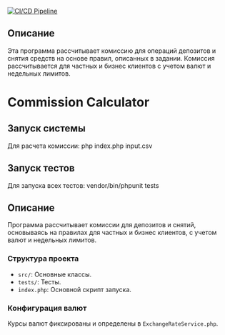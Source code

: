 [![CI/CD Pipeline](https://github.com/MaksymSemenykhin/Test-Task-09.06.2024-CommissionCalculator/actions/workflows/ci.yml/badge.svg?branch=master)](https://github.com/MaksymSemenykhin/Test-Task-09.06.2024-CommissionCalculator/actions/workflows/ci.yml)

## Описание

Эта программа рассчитывает комиссию для операций депозитов и снятия средств на основе правил, описанных в задании. Комиссия рассчитывается для частных и бизнес клиентов с учетом валют и недельных лимитов.
# Commission Calculator

## Запуск системы

Для расчета комиссии:
php index.php input.csv

## Запуск тестов

Для запуска всех тестов:
vendor/bin/phpunit tests

## Описание

Программа рассчитывает комиссии для депозитов и снятий, основываясь на правилах для частных и бизнес клиентов, с учетом валют и недельных лимитов.

### Структура проекта
- `src/`: Основные классы.
- `tests/`: Тесты.
- `index.php`: Основной скрипт запуска.

### Конфигурация валют
Курсы валют фиксированы и определены в `ExchangeRateService.php`.

